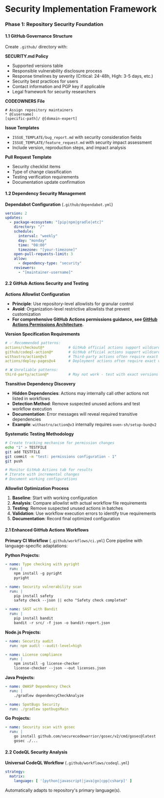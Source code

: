 # Security Implementation Framework

### Phase 1: Repository Security Foundation

#### 1.1 GitHub Governance Structure
Create `.github/` directory with:

**SECURITY.md Policy**
- Supported versions table
- Responsible vulnerability disclosure process
- Response timelines by severity (Critical: 24-48h, High: 3-5 days, etc.)
- Security best practices for users
- Contact information and PGP key if applicable
- Legal framework for security researchers

**CODEOWNERS File**
```
# Assign repository maintainers
* @[username]
[specific-path]/ @[domain-expert]
```

**Issue Templates**
- `ISSUE_TEMPLATE/bug_report.md` with security consideration fields
- `ISSUE_TEMPLATE/feature_request.md` with security impact assessment
- Include version, reproduction steps, and impact analysis

**Pull Request Template**
- Security checklist items
- Type of change classification
- Testing verification requirements
- Documentation update confirmation

#### 1.2 Dependency Security Management

**Dependabot Configuration** (`.github/dependabot.yml`)
```yaml
version: 2
updates:
  - package-ecosystem: "[pip|npm|gradle|etc]"
    directory: "/"
    schedule:
      interval: "weekly"
      day: "monday"
      time: "08:00"
      timezone: "[your-timezone]"
    open-pull-requests-limit: 3
    allow:
      - dependency-type: "security"
    reviewers:
      - "[maintainer-username]"
```

#### 2.2 GitHub Actions Security and Testing

**Actions Allowlist Configuration**
- **Principle**: Use repository-level allowlists for granular control
- **Avoid**: Organization-level restrictive allowlists that prevent customization
- **For comprehensive GitHub Actions permissions guidance, see [GitHub Actions Permissions Architecture](../GitHub%20Actions%20Permissions%20Architecture.md).**

**Version Specification Requirements**
```yaml
# ✅ Recommended patterns:
actions/checkout@*           # GitHub official actions support wildcards
github/codeql-action@*       # GitHub official actions support wildcards
withastro/action@v3          # Third-party actions often require exact versions
actions/deploy-pages@v4      # Deployment actions often require exact versions

# ❌ Unreliable patterns:
third-party/action@*         # May not work - test with exact versions
```

**Transitive Dependency Discovery**
- **Hidden Dependencies**: Actions may internally call other actions not listed in workflows
- **Detection Method**: Remove suspected unused actions and test workflow execution
- **Documentation**: Error messages will reveal required transitive dependencies
- **Example**: `withastro/action@v3` internally requires `oven-sh/setup-bun@v2`

**Systematic Testing Methodology**
```bash
# Create tracking mechanism for permission changes
echo "1" > TESTFILE
git add TESTFILE
git commit -m "test: permissions configuration - 1"
git push

# Monitor GitHub Actions tab for results
# Iterate with incremental changes
# Document working configurations
```

**Allowlist Optimization Process**
1. **Baseline**: Start with working configuration
2. **Analysis**: Compare allowlist with actual workflow file requirements
3. **Testing**: Remove suspected unused actions in batches
4. **Validation**: Use workflow execution errors to identify true requirements
5. **Documentation**: Record final optimized configuration

#### 2.1 Enhanced GitHub Actions Workflows

**Primary CI Workflow** (`.github/workflows/ci.yml`)
Core pipeline with language-specific adaptations:

**Python Projects:**
```yaml
- name: Type checking with pyright
  run: |
    npm install -g pyright
    pyright

- name: Security vulnerability scan
  run: |
    pip install safety
    safety check --json || echo "Safety check completed"

- name: SAST with Bandit
  run: |
    pip install bandit
    bandit -r src/ -f json -o bandit-report.json
```

**Node.js Projects:**
```yaml
- name: Security audit
  run: npm audit --audit-level=high

- name: License compliance
  run: |
    npm install -g license-checker
    license-checker --json --out licenses.json
```

**Java Projects:**
```yaml
- name: OWASP Dependency Check
  run: |
    ./gradlew dependencyCheckAnalyze

- name: SpotBugs Security
  run: ./gradlew spotbugsMain
```

**Go Projects:**
```yaml
- name: Security scan with gosec
  run: |
    go install github.com/securecodewarrior/gosec/v2/cmd/gosec@latest
    gosec ./...
```

#### 2.2 CodeQL Security Analysis

**Universal CodeQL Workflow** (`.github/workflows/codeql.yml`)
```yaml
strategy:
  matrix:
    language: [ '[python|javascript|java|go|cpp|csharp]' ]
```
Automatically adapts to repository's primary language(s).
